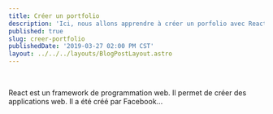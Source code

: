 ```yaml
---
title: Créer un portfolio
description: 'Ici, nous allons apprendre à créer un porfolio avec React'
published: true
slug: creer-portfolio
publishedDate: '2019-03-27 02:00 PM CST'
layout: ../../../layouts/BlogPostLayout.astro
---
```


<br/>

React est un framework de programmation web.
Il permet de créer des applications web.
Il a été créé par Facebook...